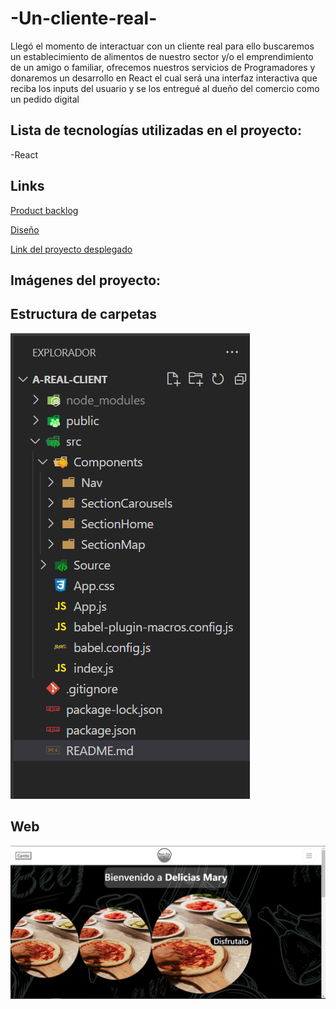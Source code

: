 # -Un-cliente-real-
Llegó el momento de interactuar con un cliente real para ello buscaremos un  establecimiento de alimentos de nuestro sector y/o el emprendimiento de un amigo o familiar, ofrecemos nuestros servicios de Programadores y donaremos un desarrollo  en React el cual será una interfaz interactiva que reciba los inputs del usuario y se los entregué al dueño del comercio como un pedido digital

## Lista de tecnologías utilizadas en el proyecto:
-React 
## Links

[Product backlog](https://ajweb2003.atlassian.net/jira/software/projects/UCR/boards/1/backlog)


[Diseño](https://www.figma.com/file/H1LLdBpy7V7ggKO0vCQK5X/Toquen-el-DOM?node-id=0%3A1)


[Link del proyecto desplegado](spooky-farm.surge.sh)




## Imágenes del proyecto:
##
## Estructura de carpetas
![Image textt](https://github.com/Jhuset2003/-Un-cliente-real-/blob/main/a-real-client/src/Source/Img/IMG%20ReadMe/Captura%20de%20pantalla%20(8).png)
## Web
![Image textt](https://github.com/Jhuset2003/-Un-cliente-real-/blob/main/a-real-client/src/Source/Img/IMG%20ReadMe/Captura%20de%20pantalla%20(9).png)


